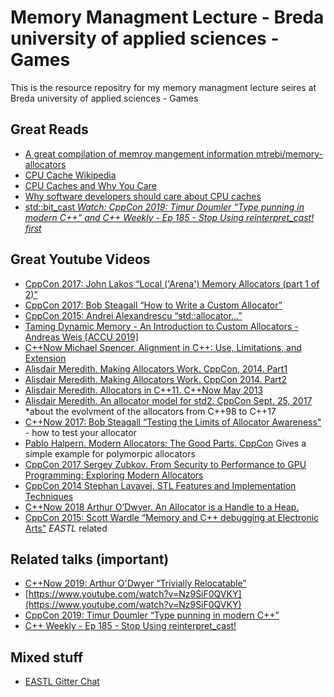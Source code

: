 # Memory Managment Lecture - Breda university of applied sciences - Games
This is the resource repositry for my memory managment lecture seires at Breda university of applied sciences - Games

## Great Reads

- [A great compilation of memroy mangement information mtrebi/memory-allocators](https://github.com/mtrebi/memory-allocators)
- [CPU Cache Wikipedia](https://en.wikipedia.org/wiki/CPU_cache)
- [CPU Caches and Why You Care](https://www.aristeia.com/TalkNotes/ACCU2011_CPUCaches.pdf)
- [Why software developers should care about CPU caches](https://medium.com/software-design/why-software-developers-should-care-about-cpu-caches-8da04355bb8a)
- [std::bit_cast *Watch: CppCon 2019: Timur Doumler “Type punning in modern C++” and C++ Weekly - Ep 185 - Stop Using reinterpret_cast! first*](https://en.cppreference.com/w/cpp/numeric/bit_cast)

## Great Youtube Videos

- [CppCon 2017: John Lakos “Local ('Arena') Memory Allocators (part 1 of 2)”](https://www.youtube.com/watch?v=nZNd5FjSquk)
- [CppCon 2017: Bob Steagall “How to Write a Custom Allocator”](https://www.youtube.com/watch?v=kSWfushlvB8)
- [CppCon 2015: Andrei Alexandrescu “std::allocator...”](https://www.youtube.com/watch?v=LIb3L4vKZ7U)
- [Taming Dynamic Memory - An Introduction to Custom Allocators - Andreas Weis [ACCU 2019]](https://www.youtube.com/watch?v=IGtKstxNe14)
- [C++Now Michael Spencer. Alignment in C++: Use, Limitations, and Extension](https://youtu.be/uSZFrmhayIM)
- [Alisdair Meredith. Making Allocators Work. CppCon, 2014. Part1](http://youtu.be/YkiYOP3d64E)
- [Alisdair Meredith. Making Allocators Work. CppCon 2014. Part2](http://youtu.be/Q5kyiFevMJQ)
- [Alisdair Meredith. Allocators in C++11. C++Now May 2013](https://youtu.be/v7B_8IbHjxA)
- [Alisdair Meredith. An allocator model for std2. CppCon Sept. 25, 2017](https://youtu.be/oCi_QZ6K_qk) *about the evolvment of the allocators from C++98 to C++17
- [C++Now 2017: Bob Steagall “Testing the Limits of Allocator Awareness"](https://www.youtube.com/watch?v=fmJfKm9ano8&feature=youtu.be) - how to test your allocator
- [Pablo Halpern. Modern Allocators: The Good Parts. CppCon](https://youtu.be/v3dz-AKOVL8) Gives a simple example for polymorpic allocators
- [CppCon 2017 Sergey Zubkov. From Security to Performance to GPU Programming: Exploring Modern Allocators](https://youtu.be/HdQ4aOZyuHw)
- [CppCon 2014 Stephan Lavavej. STL Features and Implementation Techniques](https://youtu.be/dTeKf5Oek2c)
- [C++Now 2018 Arthur O’Dwyer. An Allocator is a Handle to a Heap.](https://youtu.be/0MdSJsCTRkY)
- [CppCon 2015: Scott Wardle “Memory and C++ debugging at Electronic Arts"](https://www.youtube.com/watch?v=8KIvWJUYbDA) *EASTL* related

## Related talks (important)

- [C++Now 2019: Arthur O'Dwyer “Trivially Relocatable”](https://www.youtube.com/watch?v=SGdfPextuAU&t=312s)
- [https://www.youtube.com/watch?v=Nz9SiF0QVKY](https://www.youtube.com/watch?v=Nz9SiF0QVKY)
- [CppCon 2019: Timur Doumler “Type punning in modern C++”](https://www.youtube.com/watch?v=_qzMpk-22cc)
- [C++ Weekly - Ep 185 - Stop Using reinterpret_cast!](https://www.youtube.com/watch?v=L06nbZXD2D0)

## Mixed stuff

- [EASTL Gitter Chat](https://gitter.im/electronicarts/EASTL)
